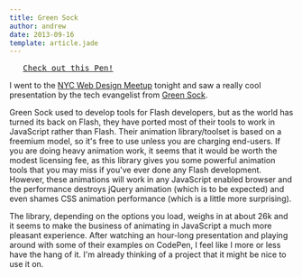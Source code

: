 ```yaml
---
title: Green Sock
author: andrew
date: 2013-09-16
template: article.jade
---
```


<pre class="codepen" data-height="220" data-type="result" data-href="kEhxK" data-user="andyroo2000" data-safe="true"> <code> </code> <a href="http://codepen.io/andyroo2000/pen/kEhxK">Check out this Pen!</a> </pre>
<script src="http://codepen.io/assets/embed/ei.js"> </script>

I went to the [NYC Web Design Meetup](http://www.meetup.com/nyc-web-design/events/135169182/) tonight and saw a really cool presentation by the tech evangelist from [Green Sock](http://www.greensock.com).

Green Sock used to develop tools for Flash developers, but as the world has turned its back on Flash, they have ported most of their tools to work in JavaScript rather than Flash. Their animation library/toolset is based on a freemium model, so it's free to use unless you are charging end-users. If you are doing heavy animation work, it seems that it would be worth the modest licensing fee, as this library gives you some powerful animation tools that you may miss if you've ever done any Flash development. However, these animations will work in any JavaScript enabled browser and the performance destroys jQuery animation (which is to be expected) and even shames CSS animation performance (which is a little more surprising).

The library, depending on the options you load, weighs in at about 26k and it seems to make the business of animating in JavaScript a much more pleasant experience. After watching an hour-long presentation and playing around with some of their examples on CodePen, I feel like I more or less have the hang of it. I'm already thinking of a project that it might be nice to use it on.